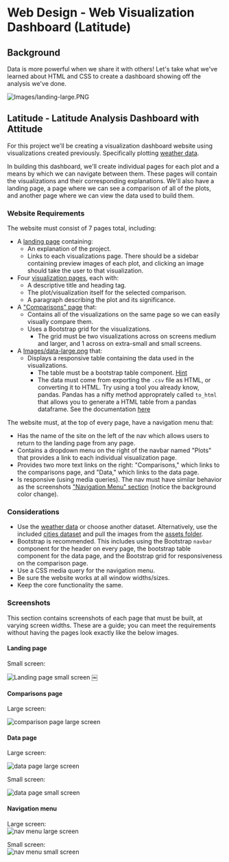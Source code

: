 # Web Design - Web Visualization Dashboard (Latitude)

## Background

Data is more powerful when we share it with others! Let's take what we've learned about HTML and CSS to create a dashboard showing off the analysis we've done.

![Images/landing-large.PNG](Images/landing-large.PNG)


## Latitude - Latitude Analysis Dashboard with Attitude

For this project we'll be creating a visualization dashboard website using visualizations created previously. Specifically plotting [weather data](Resources/cities.csv).

In building this dashboard, we'll create individual pages for each plot and a means by which we can navigate between them. These pages will contain the visualizations and their corresponding explanations. We'll also have a landing page, a page where we can see a comparison of all of the plots, and another page where we can view the data used to build them.

### Website Requirements

The website must consist of 7 pages total, including:

* A [landing page](#LandingPage) containing:
  * An explanation of the project.
  * Links to each visualizations page. There should be a sidebar containing preview images of each plot, and clicking an image should take the user to that visualization.
* Four [visualization pages](#visualization-pages), each with:
  * A descriptive title and heading tag.
  * The plot/visualization itself for the selected comparison.
  * A paragraph describing the plot and its significance.
* A ["Comparisons" page](#comparison-pages) that:
  * Contains all of the visualizations on the same page so we can easily visually compare them.
  * Uses a Bootstrap grid for the visualizations.
    * The grid must be two visualizations across on screens medium and larger, and 1 across on extra-small and small screens.
* A [Images/data-large.png](Images/data-large.png) that:
  * Displays a responsive table containing the data used in the visualizations.
    * The table must be a bootstrap table component. [Hint](https://getbootstrap.com/docs/4.3/content/tables/#responsive-tables)
    * The data must come from exporting the `.csv` file as HTML, or converting it to HTML. Try using a tool you already know, pandas. Pandas has a nifty method approprately called `to_html` that allows you to generate a HTML table from a pandas dataframe. See the documentation [here](https://pandas.pydata.org/pandas-docs/version/0.17.0/generated/pandas.DataFrame.to_html.html)

The website must, at the top of every page, have a navigation menu that:

* Has the name of the site on the left of the nav which allows users to return to the landing page from any page.
* Contains a dropdown menu on the right of the navbar named "Plots" that provides a link to each individual visualization page.
* Provides two more text links on the right: "Comparisons," which links to the comparisons page, and "Data," which links to the data page.
* Is responsive (using media queries). The nav must have similar behavior as the screenshots ["Navigation Menu" section](#navigation-menu) (notice the background color change).

### Considerations

* Use the [weather data](Resources/cities.csv) or choose another dataset. Alternatively,  use the included [cities dataset](Resources/cities.csv) and pull the images from the [assets folder](Resources/assets).
* Bootstrap is recommended. This includes using the Bootstrap `navbar` component for the header on every page, the bootstrap table component for the data page, and the Bootstrap grid for responsiveness on the comparison page.
* Use a CSS media query for the navigation menu.
* Be sure the website works at all window widths/sizes.
* Keep the core functionality the same.

### Screenshots

This section contains screenshots of each page that must be built, at varying screen widths. These are a guide; you can meet the requirements without having the pages look exactly like the below images.

#### <a id="landing-page"></a>Landing page

Small screen:<br>

![Landing page small screen](Images/landing-small.PNG)
￼

#### <a id="comparisons-page"></a>Comparisons page

Large screen:

![comparison page large screen](Images/comparison-large.PNG)

#### <a id="data-page"></a>Data page

Large screen:<br>

![data page large screen](Images/data-large.PNG)


Small screen:<br>

![data page small screen](Images/data-small.PNG)


#### <a id="navigation-menu"></a>Navigation menu

Large screen:<br>
![nav menu large screen](Images/navigation-large.PNG)

Small screen:<br>
![nav menu small screen](Images/navigation-small.PNG)

